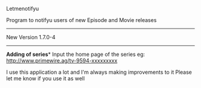 Letmenotifyu


Program to notifyu users of new Episode and Movie releases

************************
New Version 1.7.0-4
************************

**Adding of series***
Input the home page of the series
eg: http://www.primewire.ag/tv-9594-xxxxxxxxx

I use this application a lot and I'm always making improvements to it
Please let me know if you use it as well

